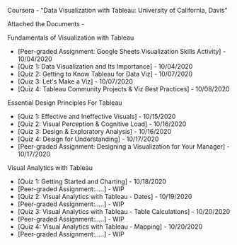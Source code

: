 Coursera - "Data Visualization with Tableau: University of California, Davis"

Attached the Documents -

Fundamentals of Visualization with Tableau
  - [Peer-graded Assignment: Google Sheets Visualization Skills Activity] - 10/04/2020
  - [Quiz 1: Data Visualization and Its Importance] - 10/04/2020
  - [Quiz 2: Getting to Know Tableau for Data Viz] - 10/07/2020 
  - [Quiz 3: Let's Make a Viz] - 10/07/2020
  - [Quiz 4: Tableau Community Projects & Viz Best Practices] - 10/08/2020

Essential Design Principles For Tableau
  - [Quiz 1: Effective and Ineffective Visuals] - 10/15/2020
  - [Quiz 2: Visual Perception & Cognitive Load] - 10/16/2020
  - [Quiz 3: Design & Exploratory Analysis] - 10/16/2020
  - [Quiz 4: Design for Understanding] - 10/17/2020
  - [Peer-graded Assignment: Designing a Visualization for Your Manager] - 10/17/2020
  
Visual Analytics with Tableau
  - [Quiz 1: Getting Started and Charting] - 10/18/2020
  - [Peer-graded Assignment:.....] - WIP
  - [Quiz 2: Visual Analytics with Tableau - Dates] - 10/19/2020
  - [Peer-graded Assignment:.....] - WIP
  - [Quiz 3: Visual Analytics with Tableau - Table Calculations] - 10/20/2020
  - [Peer-graded Assignment:.....] - WIP
  - [Quiz 4: Visual Analytics with Tableau - Mapping] - 10/20/2020
  - [Peer-graded Assignment:.....] - WIP
